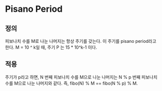 # Pisano Period

## 정의
피보나치 수를 M로 나눈 나머지는 항상 주기를 갖는다. 이 주기를 pisano period라고 한다.
M = 10 ^ k일 때, 주기 P 는 15 * 10^k-1 이다.

## 적용
주기가 p라고 하면, N 번째 피보나치 수를 M으로 나눈 나머지는 N % p 번째 피보나치 수를 M으로 나눈 나머지와 같다.
즉, fibo(N) % M == fibo(N % p) % M.

